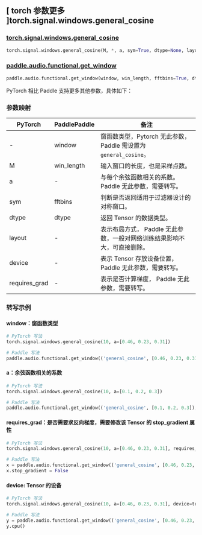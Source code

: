 ## [ torch 参数更多 ]torch.signal.windows.general_cosine
### [torch.signal.windows.general_cosine](https://pytorch.org/docs/stable/generated/torch.signal.windows.general_cosine.html)

```python
torch.signal.windows.general_cosine(M, *, a, sym=True, dtype=None, layout=torch.strided, device=None, requires_grad=False)
```

### [paddle.audio.functional.get_window](https://www.paddlepaddle.org.cn/documentation/docs/zh/2.6/api/paddle/audio/functional/get_window_cn.html#get-window)

```python
paddle.audio.functional.get_window(window, win_length, fftbins=True, dtype='float64')
```

PyTorch 相比 Paddle 支持更多其他参数，具体如下：
### 参数映射

| PyTorch       | PaddlePaddle | 备注                                                   |
| ------------- | ------------ | ------------------------------------------------------ |
| - | window |  窗函数类型，Pytorch 无此参数，Paddle 需设置为 `general_cosine`。 |
| M  | win_length            | 输入窗口的长度，也是采样点数。 |
| a         | -           | 与每个余弦函数相关的系数。Paddle 无此参数，需要转写。|
| sym        | fftbins       | 判断是否返回适用于过滤器设计的对称窗口。  |
| dtype        | dtype     | 返回 Tensor 的数据类型。 |
| layout | -   | 表示布局方式， Paddle 无此参数，一般对网络训练结果影响不大，可直接删除。 |
| device | -   | 表示 Tensor 存放设备位置，Paddle 无此参数，需要转写。 |
| requires_grad | - | 表示是否计算梯度， Paddle 无此参数，需要转写。 |

### 转写示例

#### window：窗函数类型
```python
# PyTorch 写法
torch.signal.windows.general_cosine(10, a=[0.46, 0.23, 0.31])

# Paddle 写法
paddle.audio.functional.get_window(('general_cosine', [0.46, 0.23, 0.31]), 10)
```

#### a：余弦函数相关的系数
```python
# PyTorch 写法
torch.signal.windows.general_cosine(10, a=[0.1, 0.2, 0.3])

# Paddle 写法
paddle.audio.functional.get_window(('general_cosine', [0.1, 0.2, 0.3]), 10)
```

#### requires_grad：是否需要求反向梯度，需要修改该 Tensor 的 stop_gradient 属性
```python
# PyTorch 写法
torch.signal.windows.general_cosine(10, a=[0.46, 0.23, 0.31], requires_grad=True)

# Paddle 写法
x = paddle.audio.functional.get_window(('general_cosine', [0.46, 0.23, 0.31]), 10)
x.stop_gradient = False
```

#### device: Tensor 的设备
```python
# PyTorch 写法
torch.signal.windows.general_cosine(10, a=[0.46, 0.23, 0.31], device=torch.device('cpu'))

# Paddle 写法
y = paddle.audio.functional.get_window(('general_cosine', [0.46, 0.23, 0.31]), 10)
y.cpu()
```
